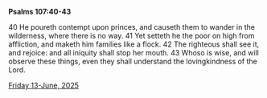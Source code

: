 **Psalms 107:40-43**

40 He poureth contempt upon princes, and causeth them to wander in the wilderness, where there is no way. 41 Yet setteth he the poor on high from affliction, and maketh him families like a flock. 42 The righteous shall see it, and rejoice: and all iniquity shall stop her mouth. 43 Whoso is wise, and will observe these things, even they shall understand the lovingkindness of the Lord. 

[Friday 13-June, 2025](https://getbible.life/kjv/Psalms/107/40-43)
